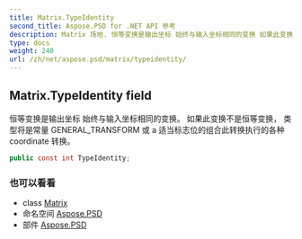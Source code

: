```yaml
---
title: Matrix.TypeIdentity
second_title: Aspose.PSD for .NET API 参考
description: Matrix 场地. 恒等变换是输出坐标 始终与输入坐标相同的变换 如果此变换不是恒等变换 类型将是常量 GENERAL_TRANSFORM 或 a 适当标志位的组合此转换执行的各种 coordinate 转换
type: docs
weight: 240
url: /zh/net/aspose.psd/matrix/typeidentity/
---
```

## Matrix.TypeIdentity field

恒等变换是输出坐标 始终与输入坐标相同的变换。 如果此变换不是恒等变换， 类型将是常量 GENERAL_TRANSFORM 或 a 适当标志位的组合此转换执行的各种 coordinate 转换。

```csharp
public const int TypeIdentity;
```

### 也可以看看

* class [Matrix](../)
* 命名空间 [Aspose.PSD](../../matrix/)
* 部件 [Aspose.PSD](../../../)


